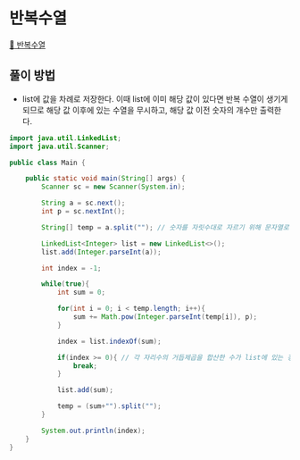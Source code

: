 # 반복수열
[:link: 반복수열](https://www.acmicpc.net/problem/2331)   

## 풀이 방법
+ list에 값을 차례로 저장한다. 이때 list에 이미 해당 값이 있다면 반복 수열이 생기게 되므로 해당 값 이후에 있는 수열을 무시하고, 해당 값 이전 숫자의 개수만 출력한다.
```java
import java.util.LinkedList;
import java.util.Scanner;

public class Main {

    public static void main(String[] args) {
        Scanner sc = new Scanner(System.in);

        String a = sc.next();
        int p = sc.nextInt();

        String[] temp = a.split(""); // 숫자를 자릿수대로 자르기 위해 문자열로 받아 자름

        LinkedList<Integer> list = new LinkedList<>();
        list.add(Integer.parseInt(a));

        int index = -1;

        while(true){
            int sum = 0;

            for(int i = 0; i < temp.length; i++){
                sum += Math.pow(Integer.parseInt(temp[i]), p);
            }

            index = list.indexOf(sum);

            if(index >= 0){ // 각 자리수의 거듭제곱을 합산한 수가 list에 있는 경우 반복을 멈추고 index를 출력
                break;
            }

            list.add(sum);

            temp = (sum+"").split("");
        }

        System.out.println(index);
    }
}
```
